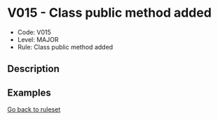 # V015 - Class public method added

* Code: V015
* Level: MAJOR
* Rule: Class public method added

## Description

## Examples

[Go back to ruleset](../README.md)